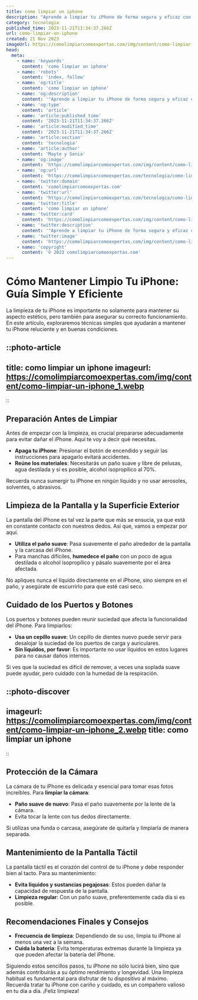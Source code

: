 ```yaml
---
title: como limpiar un iphone
description: "Aprende a limpiar tu iPhone de forma segura y eficaz con nuestros consejos expertos para mantenerlo como nuevo. ¡Haz clic para detalles!"
category: tecnologia
published_time: 2023-11-21T11:34:37.266Z
url: como-limpiar-un-iphone
created: 21 Nov 2023
imageUrl: https://comolimpiarcomoexpertas.com/img/content/como-limpiar-un-iphone_1.webp
head:
  meta:
    - name: 'keywords'
      content: 'como limpiar un iphone'
    - name: 'robots'
      content: 'index, follow'
    - name: 'og:title'
      content: 'como limpiar un iphone'
    - name: 'og:description'
      content: '"Aprende a limpiar tu iPhone de forma segura y eficaz con nuestros consejos expertos para mantenerlo como nuevo. ¡Haz clic para detalles!"'
    - name: 'og:type'
      content: 'article'
    - name: 'article:published_time'
      content: '2023-11-21T11:34:37.266Z'
    - name: 'article:modified_time'
      content: '2023-11-21T11:34:37.266Z'
    - name: 'article:section'
      content: 'tecnologia'
    - name: 'article:author'
      content: 'Mayte y Sonia'
    - name: 'og:image'
      content: 'https://comolimpiarcomoexpertas.com/img/content/como-limpiar-un-iphone_3.webp'
    - name: 'og:url'
      content: 'https://comolimpiarcomoexpertas.com/tecnologia/como-limpiar-un-iphone'
    - name: 'twitter:domain'
      content: 'comolimpiarcomoexpertas.com'
    - name: 'twitter:url'
      content: 'https://comolimpiarcomoexpertas.com/tecnologia/como-limpiar-un-iphone'
    - name: 'twitter:title'
      content: 'como limpiar un iphone'
    - name: 'twitter:card'
      content: 'https://comolimpiarcomoexpertas.com/img/content/como-limpiar-un-iphone_3.webp'
    - name: 'twitter:description'
      content: '"Aprende a limpiar tu iPhone de forma segura y eficaz con nuestros consejos expertos para mantenerlo como nuevo. ¡Haz clic para detalles!"'
    - name: 'twitter:image'
      content: 'https://comolimpiarcomoexpertas.com/img/content/como-limpiar-un-iphone_3.webp'
    - name: 'copyright'
      content: '© 2023 comolimpiarcomoexpertas.com'
---
```


# Cómo Mantener Limpio Tu iPhone: Guía Simple Y Eficiente

La limpieza de tu iPhone es importante no solamente para mantener su aspecto estético, pero también para asegurar su correcto funcionamiento. En este artículo, exploraremos técnicas simples que ayudarán a mantener tu iPhone reluciente y en buenas condiciones.

::photo-article
---
title: como limpiar un iphone
imageurl: https://comolimpiarcomoexpertas.com/img/content/como-limpiar-un-iphone_1.webp
---
::

## Preparación Antes de Limpiar

Antes de empezar con la limpieza, es crucial prepararse adecuadamente para evitar dañar el iPhone. Aquí te voy a decir qué necesitas.

- **Apaga tu iPhone**: Presionar el botón de encendido y seguir las instrucciones para apagarlo evitará accidentes.
- **Reúne los materiales**: Necesitarás un paño suave y libre de pelusas, agua destilada y si es posible, alcohol isopropílico al 70%.

Recuerda nunca sumergir tu iPhone en ningún líquido y no usar aerosoles, solventes, o abrasivos.

## Limpieza de la Pantalla y la Superficie Exterior

La pantalla del iPhone es tal vez la parte que más se ensucia, ya que está en constante contacto con nuestros dedos. Así que, vamos a empezar por aquí.

- **Utiliza el paño suave**: Pasa suavemente el paño alrededor de la pantalla y la carcasa del iPhone.
- Para manchas difíciles, **humedece el paño** con un poco de agua destilada o alcohol isopropílico y pásalo suavemente por el área afectada.

No apliques nunca el líquido directamente en el iPhone, sino siempre en el paño, y asegúrate de escurrirlo para que esté casi seco.

## Cuidado de los Puertos y Botones

Los puertos y botones pueden reunir suciedad que afecta la funcionalidad del iPhone. Para limpiarlos:

- **Usa un cepillo suave**: Un cepillo de dientes nuevo puede servir para desalojar la suciedad de los puertos de carga y auriculares.
- **Sin líquidos, por favor**: Es importante no usar líquidos en estos lugares para no causar daños internos.

Si ves que la suciedad es difícil de remover, a veces una soplada suave puede ayudar, pero cuidado con la humedad de la respiración.


::photo-discover
---
imageurl: https://comolimpiarcomoexpertas.com/img/content/como-limpiar-un-iphone_2.webp
title: como limpiar un iphone
---
::

## Protección de la Cámara

La cámara de tu iPhone es delicada y esencial para tomar esas fotos increíbles. Para **limpiar la cámara**:

- **Paño suave de nuevo**: Pasa el paño suavemente por la lente de la cámara.
- Evita tocar la lente con tus dedos directamente.

Si utilizas una funda o carcasa, asegúrate de quitarla y limpiarla de manera separada.

## Mantenimiento de la Pantalla Táctil

La pantalla táctil es el corazón del control de tu iPhone y debe responder bien al tacto. Para su mantenimiento:

- **Evita líquidos y sustancias pegajosas**: Estos pueden dañar la capacidad de respuesta de la pantalla.
- **Limpieza regular**: Con un paño suave, preferentemente cada día si es posible.

## Recomendaciones Finales y Consejos

- **Frecuencia de limpieza**: Dependiendo de su uso, limpia tu iPhone al menos una vez a la semana.
- **Cuida la batería**: Evita temperaturas extremas durante la limpieza ya que pueden afectar la batería del iPhone.

Siguiendo estos sencillos pasos, tu iPhone no sólo lucirá bien, sino que además contribuirás a su óptimo rendimiento y longevidad. Una limpieza habitual es fundamental para disfrutar de tu dispositivo al máximo. Recuerda tratar tu iPhone con cariño y cuidado, es un compañero valioso en tu día a día. ¡Feliz limpieza!